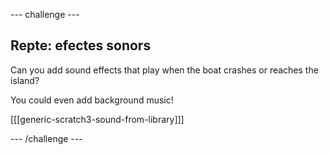 \--- challenge \---

## Repte: efectes sonors

Can you add sound effects that play when the boat crashes or reaches the island?

You could even add background music!

[[[generic-scratch3-sound-from-library]]]

\--- /challenge \---